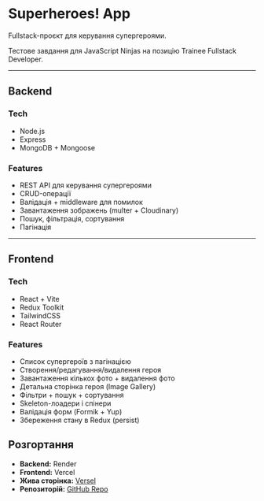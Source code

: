 # Superheroes! App  
Fullstack-проєкт для керування супергероями.

Тестове завдання для JavaScript Ninjas на позицію Trainee Fullstack Developer.

---

## Backend  

### Tech  
- Node.js  
- Express  
- MongoDB + Mongoose  

### Features  
- REST API для керування супергероями
- CRUD-операції 
- Валідація + middleware для помилок  
- Завантаження зображень (multer + Cloudinary)  
- Пошук, фільтрація, сортування  
- Пагінація  

---

## Frontend  

### Tech  
- React + Vite  
- Redux Toolkit  
- TailwindCSS  
- React Router  

### Features  
- Список супергероїв з пагінацією  
- Створення/редагування/видалення героя  
- Завантаження кількох фото + видалення фото  
- Детальна сторінка героя (Image Gallery)  
- Фільтри + пошук + сортування  
- Skeleton-лоадери і спінери  
- Валідація форм (Formik + Yup)  
- Збереження стану в Redux (persist)  

## Розгортання
- **Backend:** Render  
- **Frontend:** Vercel  
- **Жива сторінка:** [Versel](jsn-testproject.vercel.app)  
- **Репозиторій:** [GitHub Repo](https://github.com/meloncholic-san/jsn_testproject)  
